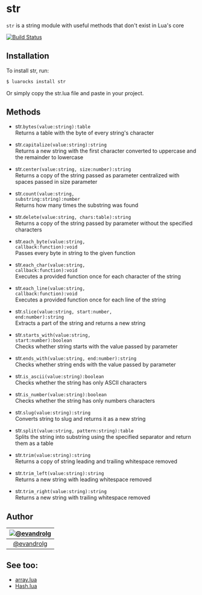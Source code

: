 # str
<code>str</code> is a string module with useful methods that don't exist in Lua's core

[![Build
Status](https://travis-ci.org/EvandroLG/str.svg?branch=master)](https://travis-ci.org/EvandroLG/str)

## Installation
To install str, run:
```sh
$ luarocks install str
```
Or simply copy the str.lua file and paste in your project.

## Methods
* str.<code>bytes(value:string):table</code><br />
Returns a table with the byte of every string's character

* str.<code>capitalize(value:string):string</code><br />
Returns a new string with the first character converted to uppercase and the remainder to lowercase

* str.<code>center(value:string, size:number):string</code><br />
Returns a copy of the string passed as parameter centralized with spaces passed in size parameter

* str.<code>count(value:string, substring:string):number</code><br />
Returns how many times the substring was found

* str.<code>delete(value:string, chars:table):string</code><br />
Returns a copy of the string passed by parameter without the specified characters

* str.<code>each_byte(value:string, callback:function):void</code><br />
Passes every byte in string to the given function

* str.<code>each_char(value:string, callback:function):void</code><br />
Executes a provided function once for each character of the string

* str.<code>each_line(value:string, callback:function):void</code><br />
Executes a provided function once for each line of the string

* str.<code>slice(value:string, start:number, end:number):string</code><br />
Extracts a part of the string and returns a new string

* str.<code>starts_with(value:string, start:number):boolean</code><br />
Checks whether string starts with the value passed by parameter

* str.<code>ends_with(value:string, end:number):string</code><br />
Checks whether string ends with the value passed by parameter

* str.<code>is_ascii(value:string):boolean</code><br />
Checks whether the string has only ASCII characters

* str.<code>is_number(value:string):boolean</code><br />
Checks whether the string has only numbers characters

* str.<code>slug(value:string):string</code><br />
Converts string to slug and returns it as a new string

* str.<code>split(value:string, pattern:string):table</code><br />
Splits the string into substring using the specified separator and return them as a table

* str.<code>trim(value:string):string</code><br />
Returns a copy of string leading and trailing whitespace removed

* str.<code>trim_left(value:string):string</code><br />
Returns a new string with leading whitespace removed

* str.<code>trim_right(value:string):string</code><br />
Returns a new string with trailing whitespace removed

## Author
|[![@evandrolg](https://avatars3.githubusercontent.com/u/444054?v=3&amp;s=96)](https://github.com/evandrolg)|
|:---:|
|[@evandrolg](http://www.github.com/evandrolg)|

## See too:
* [array.lua](http://www.github.com/evandrolg/array.lua)
* [Hash.lua](https://github.com/EvandroLG/Hash.lua)

